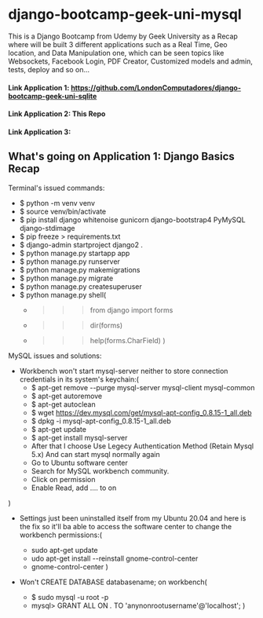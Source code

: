 # django-bootcamp-geek-uni-mysql

This is a Django Bootcamp from Udemy by Geek University as a Recap where will be built 3 different applications such as a Real Time, Geo location, and Data Manipulation one, which can be seen topics like Websockets, Facebook Login, PDF Creator, Customized models and admin, tests, deploy and so on...

#### Link Application 1: https://github.com/LondonComputadores/django-bootcamp-geek-uni-sqlite

#### Link Application 2: This Repo

#### Link Application 3:


## What's going on Application 1: Django Basics Recap

Terminal's issued commands:

- $ python -m venv venv
- $ source venv/bin/activate
- $ pip install django whitenoise gunicorn django-bootstrap4 PyMySQL django-stdimage
- $ pip freeze > requirements.txt
- $ django-admin startproject django2 .
- $ python manage.py startapp app
- $ python manage.py runserver
- $ python manage.py makemigrations
- $ python manage.py migrate
- $ python manage.py createsuperuser
- $ python manage.py shell(
    - >>> from django import forms
    - >>> dir(forms)
    - >>> help(forms.CharField)
)


MySQL issues and solutions:

- Workbench won't start mysql-server neither to store connection   credentials in its system's keychain:(
    - $ apt-get remove --purge mysql-server mysql-client mysql-common
    - $ apt-get autoremove
    - $ apt-get autoclean
    - $ wget https://dev.mysql.com/get/mysql-apt-config_0.8.15-1_all.deb
    - $ dpkg -i mysql-apt-config_0.8.15-1_all.deb
    - $ apt-get update
    - $ apt-get install mysql-server
    - After that I choose Use Legecy Authentication Method (Retain Mysql 5.x) And can start mysql normally again
    - Go to Ubuntu software center
    - Search for MySQL workbench community.
    - Click on permission
    - Enable Read, add .... to on

)

- Settings just been uninstalled itself from my Ubuntu 20.04 and here is the fix so it'll ba able to access the software center to change the workbench permissions:(
     - sudo apt-get update
     - udo apt-get install --reinstall gnome-control-center
     - gnome-control-center
 )

- Won't CREATE DATABASE databasename; on workbench(
    - $ sudo mysql -u root -p
    - mysql> GRANT ALL ON *.* TO 'anynonrootusername'@'localhost';
)